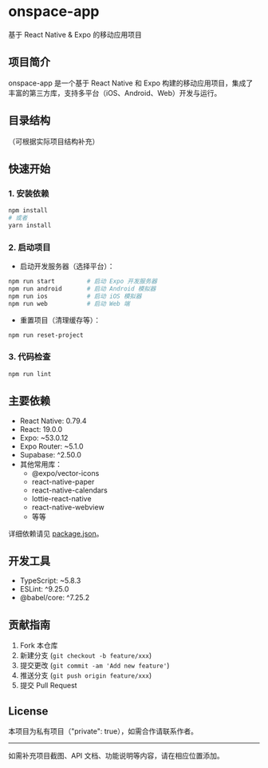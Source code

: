  # onspace-app

基于 React Native & Expo 的移动应用项目

## 项目简介

onspace-app 是一个基于 React Native 和 Expo 构建的移动应用项目，集成了丰富的第三方库，支持多平台（iOS、Android、Web）开发与运行。

## 目录结构

（可根据实际项目结构补充）

## 快速开始

### 1. 安装依赖

```bash
npm install
# 或者
yarn install
```

### 2. 启动项目

- 启动开发服务器（选择平台）：

```bash
npm run start         # 启动 Expo 开发服务器
npm run android       # 启动 Android 模拟器
npm run ios           # 启动 iOS 模拟器
npm run web           # 启动 Web 端
```

- 重置项目（清理缓存等）：

```bash
npm run reset-project
```

### 3. 代码检查

```bash
npm run lint
```

## 主要依赖

- React Native: 0.79.4
- React: 19.0.0
- Expo: ~53.0.12
- Expo Router: ~5.1.0
- Supabase: ^2.50.0
- 其他常用库：  
  - @expo/vector-icons  
  - react-native-paper  
  - react-native-calendars  
  - lottie-react-native  
  - react-native-webview  
  - 等等

详细依赖请见 [package.json](./package.json)。

## 开发工具

- TypeScript: ~5.8.3
- ESLint: ^9.25.0
- @babel/core: ^7.25.2

## 贡献指南

1. Fork 本仓库
2. 新建分支 (`git checkout -b feature/xxx`)
3. 提交更改 (`git commit -am 'Add new feature'`)
4. 推送分支 (`git push origin feature/xxx`)
5. 提交 Pull Request

## License

本项目为私有项目（"private": true），如需合作请联系作者。

---

如需补充项目截图、API 文档、功能说明等内容，请在相应位置添加。
